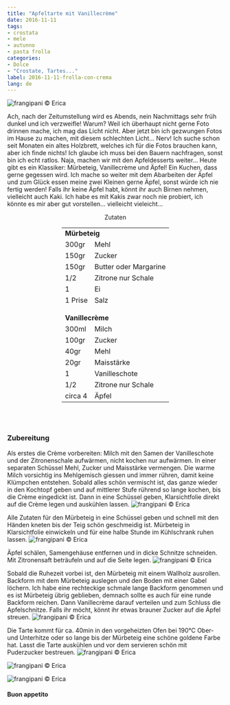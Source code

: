 ```yaml
---
title: "Apfeltarte mit Vanillecrème"
date: 2016-11-11
tags:
- crostata
- mele
- autunno
- pasta frolla
categories:
- Dolce
- "Crostate, Tartes..."
label: 2016-11-11-frolla-con-crema
lang: de
---
```

![](../2016-11-11-frolla-con-crema-alla-vaniglia-e-mele/header.jpg "frangipani © Erica")

Ach, nach der Zeitumstellung wird es Abends, nein Nachmittags sehr früh dunkel und ich verzweifle! Warum? Weil ich überhaupt nicht gerne Foto drinnen mache, ich mag das Licht nicht. Aber jetzt bin ich gezwungen Fotos im Hause zu machen, mit diesem schlechten Licht... Nerv! Ich suche schon seit Monaten ein altes Holzbrett, welches ich für die Fotos brauchen kann, aber ich finde nichts! Ich glaube ich muss bei den Bauern nachfragen, sonst bin ich echt ratlos. Naja, machen wir mit den Apfeldesserts weiter... Heute gibt es ein Klassiker: Mürbeteig, Vanillecrème und Äpfel! Ein Kuchen, dass gerne gegessen wird. Ich mache so weiter mit dem Abarbeiten der Äpfel und zum Glück essen meine zwei Kleinen gerne Äpfel, sonst würde ich nie fertig werden! Falls ihr keine Äpfel habt, könnt ihr auch Birnen nehmen, vielleicht auch Kaki. Ich habe es mit Kakis zwar noch nie probiert, ich könnte es mir aber gut vorstellen... vielleicht vieleicht...

<div id="wrapper" style="text-align: center">
  <div id="yourdiv" style="display: inline-block;">
    <div class="ingredients">
      <div class="ingredients-title">Zutaten</div>
      <table>
        <tbody>
          <tr>
            <td colspan="2"><b>Mürbeteig</b></td>
          </tr>
          <tr>
            <td>300gr</td>
            <td>Mehl</td>
          </tr>
          <tr>
            <td>150gr</td>
            <td>Zucker</td>
          </tr>
          <tr>
            <td>150gr</td>
            <td>Butter oder Margarine</td>
          </tr>
          <tr>
            <td>1/2</td>
            <td>Zitrone nur Schale</td>
          </tr>
          <tr>
            <td>1</td>
            <td>Ei</td>
          </tr>
          <tr>
            <td>1 Prise</td>
            <td>Salz</td>
          </tr>
          <tr style="height: 15px;"></tr>
          <tr>          
            <td colspan="2"><b>Vanillecrème</b></td>
          </tr>
          <tr>
            <td>300ml</td>
            <td>Milch</td>
          </tr>
          <tr>
            <td>100gr</td>
            <td>Zucker</td>
          </tr>
          <tr>
            <td>40gr</td>
            <td>Mehl</td>
          </tr>
          <tr>
            <td>20gr</td>
            <td>Maisstärke</td>
          </tr>
          <tr>
            <td>1</td>
            <td>Vanilleschote</td>
          </tr>
          <tr>
            <td>1/2</td>
            <td>Zitrone nur Schale</td>
          </tr>
          <tr>
            <td>circa 4</td>
            <td>Äpfel</td>
          </tr>
        </tbody>
      </table>
      <br></br>
    </div>
  </div>
</div>


<h3>
  <font color="grey">
    <i class="fa-solid fa-gears"></i>
  </font> Zubereitung
</h3>

Als erstes die Crème vorbereiten: Milch mit den Samen der Vanilleschote und der Zitronenschale aufwärmen, nicht kochen nur aufwärmen. In einer separaten Schüssel Mehl, Zucker und Maisstärke vermengen. Die warme Milch vorsichtig ins Mehlgemisch giessen und immer rühren, damit keine Klümpchen entstehen. Sobald alles schön vermischt ist, das ganze wieder in den Kochtopf geben und auf mittlerer Stufe rührend so lange kochen, bis die Crème eingedickt ist. Dann in eine Schüssel geben, Klarsichtfolie direkt auf die Crème legen und auskühlen lassen.
![](../2016-11-11-frolla-con-crema-alla-vaniglia-e-mele/crema.jpg "frangipani © Erica")

Alle Zutaten für den Mürbeteig in eine Schüssel geben und schnell mit den Händen kneten bis der Teig schön geschmeidig ist. Mürbeteig in Klarsichtfolie einwickeln und für eine halbe Stunde im Kühlschrank ruhen lassen.
![](../2016-11-11-frolla-con-crema-alla-vaniglia-e-mele/frolla.jpg "frangipani © Erica")

Äpfel schälen, Samengehäuse entfernen und in dicke Schnitze schneiden. Mit Zitronensaft beträufeln und auf die Seite legen.
![](../2016-11-11-frolla-con-crema-alla-vaniglia-e-mele/mele.jpg "frangipani © Erica")

Sobald die Ruhezeit vorbei ist, den Mürbeteig mit einem Wallholz ausrollen. Backform mit dem Mürbeteig auslegen und den Boden mit einer Gabel löchern. Ich habe eine rechteckige schmale lange Backform genommen und es ist Mürbeteig übrig geblieben, demnach sollte es auch für eine runde Backform reichen. Dann Vanillecrème darauf verteilen und zum Schluss die Apfelschnitze. Falls ihr möcht, könnt ihr etwas brauner Zucker auf die Äpfel streuen.
![](../2016-11-11-frolla-con-crema-alla-vaniglia-e-mele/teglia.jpg "frangipani © Erica")

Die Tarte kommt für ca. 40min in den vorgeheizten Ofen bei 190°C Ober- und Unterhitze oder so lange bis der Mürbeteig eine schöne goldene Farbe hat. Lasst die Tarte auskühlen und vor dem servieren schön mit Puderzucker bestreuen.
![](../2016-11-11-frolla-con-crema-alla-vaniglia-e-mele/risultato1.jpg "frangipani © Erica")

![](../2016-11-11-frolla-con-crema-alla-vaniglia-e-mele/risultato2.jpg "frangipani © Erica")

![](../2016-11-11-frolla-con-crema-alla-vaniglia-e-mele/risultato3.jpg "frangipani © Erica")


<h4>Buon appetito
  <font color="red">
    <i class="fa-regular fa-face-smile"></i>
  </font>
</h4>
